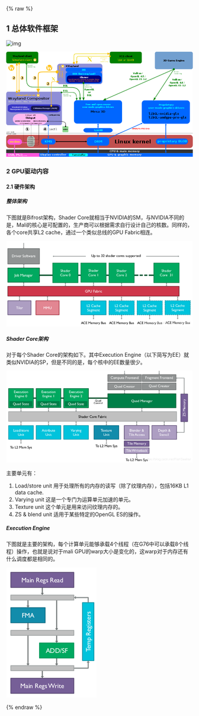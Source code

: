 {% raw %}

## 1 总体软件框架

![img](https://upload.wikimedia.org/wikipedia/commons/c/c2/Linux_Graphics_Stack_2013.svg)





![File:The Linux Graphics Stack and glamor.svg](../image/GPU笔记/800px-The_Linux_Graphics_Stack_and_glamor.svg.png)

### 2 GPU驱动内容

#### 2.1 硬件架构

##### 整体架构

下图就是Bifrost架构，Shader Core就相当于NVIDIA的SM，与NVIDIA不同的是，Mali的核心是可配置的，生产商可以根据需求自行设计自己的核数。同样的，各个core共享L2 cache，通过一个类似总线的GPU Fabric相连。

![img](../image/GPU笔记/1620.png)

##### Shader Core架构

对于每个Shader Core的架构如下。其中Execution Engine（以下简写为EE）就类似NVIDIA的SP，但是不同的是，每个核中的EE数量很少。 

![img](../image/GPU笔记/1620-16657287549765.png)

主要单元有：

1.  Load/store unit 用于处理所有的内存的读写（除了纹理内存），包括16KB L1 data cache. 
2.  Varying unit 这是一个专门为运算单元加速的单元。 
3.  Texture unit 这个单元是用来访问纹理内存的。 
4.  ZS & blend unit 适用于某些特定的OpenGL ES的操作。 

##### Execution Engine

下图就是主要的架构，每个计算单元能够承载4个线程（在G76中可以承载8个线程）操作，也就是说对于mali GPU的warp大小是变化的，这warp对于内存还有什么调度都是相同的。

![img](../image/GPU笔记/1620-16657287549776.png)



{% endraw %}
